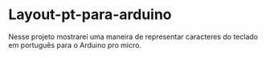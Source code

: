 # Layout-pt-para-arduino
Nesse projeto mostrarei uma maneira de representar caracteres do teclado em português para o Arduino pro micro.
